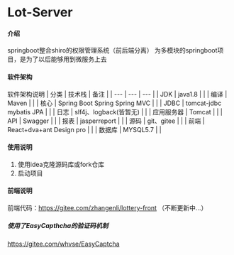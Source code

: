 # Lot-Server

#### 介绍
springboot整合shiro的权限管理系统（前后端分离）
为多模块的springboot项目，是为了以后能够用到微服务上去

#### 软件架构
软件架构说明
|  分类   |  技术栈   |   备注    |
| --- | --- | --- |
|  JDK  |  java1.8   |     |
|   编译  |   Maven  |     |
|   核心  |   Spring Boot Spring Spring MVC  |     |
|  JDBC   |  tomcat-jdbc  mybatis JPA   |     |
|  日志   |  slf4j、logback(皆暂无)   |     |
|  应用服务器   |   Tomcat  |     |
|   API  |  Swagger   |     |
|   报表 |  jasperreport   |     |
|   源码 |  git、gitee   |     |
|   前端 |  React+dva+ant Design pro   |     |
|   数据库 |  MYSQL5.7   |     |

#### 使用说明

1.  使用idea克隆源码库或fork仓库
2.  启动项目

#### 前端说明

前端代码：https://gitee.com/zhangenli/lottery-front     （不断更新中...）
##### 使用了EasyCapthcha的验证码机制
https://gitee.com/whvse/EasyCaptcha
